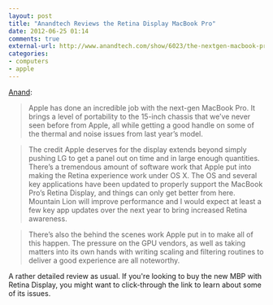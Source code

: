 ```yaml
---
layout: post
title: "Anandtech Reviews the Retina Display MacBook Pro"
date: 2012-06-25 01:14
comments: true
external-url: http://www.anandtech.com/show/6023/the-nextgen-macbook-pro-with-retina-display-review/
categories: 
- computers
- apple
---
```


[Anand][source]:

> Apple has done an incredible job with the next-gen MacBook Pro. It brings a level of portability to the 15-inch chassis that we’ve never seen before from Apple, all while getting a good handle on some of the thermal and noise issues from last year’s model.

> The credit Apple deserves for the display extends beyond simply pushing LG to get a panel out on time and in large enough quantities. There’s a tremendous amount of software work that Apple put into making the Retina experience work under OS X. The OS and several key applications have been updated to properly support the MacBook Pro’s Retina Display, and things can only get better from here. Mountain Lion will improve performance and I would expect at least a few key app updates over the next year to bring increased Retina awareness.

> There’s also the behind the scenes work Apple put in to make all of this happen. The pressure on the GPU vendors, as well as taking matters into its own hands with writing scaling and filtering routines to deliver a good experience are all noteworthy.

A rather detailed review as usual. If you're looking to buy the new MBP with Retina Display, you might want to click-through the link to learn about some of its issues.

[source]: http://www.anandtech.com/show/6023/the-nextgen-macbook-pro-with-retina-display-review/
